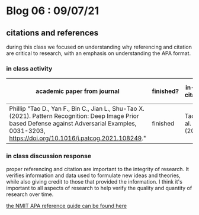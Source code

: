 # Blog 06 : 09/07/21

## citations and references

during this class we focused on understanding why referencing and citation are critical to research, with an emphasis on understanding the APA format.

### in class activity 

| academic paper from journal | finished? | in-text citation | parenthetical in-text citation |
|- | - | - | - |
| Phillip	"Tao D., Yan F., Bin C., Jian L., Shu-Tao X. (2021). Pattern Recognition: Deep Image Prior based Defense against Adversarial Examples, 0031-3203, https://doi.org/10.1016/j.patcog.2021.108249." |	finished	| Tao et al. (2021) |	(Tao et al., 2021) |																																																																																																																																																																																																																																																																																																																																																																																																																																																																																																																																																																																																																																																																																																																																																																																																																																																																																																																																																																																																																																																													

### in class discussion response



proper referencing and citation are important to the integrity of research. It verifies information and data used to formulate new ideas and theories, while also giving credit to those that provided the information. I think it's important to all aspects of research to help verify the quality and quantity of research over time.

[the NMIT APA reference guide can be found here](https://library.nmit.ac.nz/assets/Uploads/Library/Documents/NMIT-APA-Referencing-7th-ed-Guide-2021.pdf)
